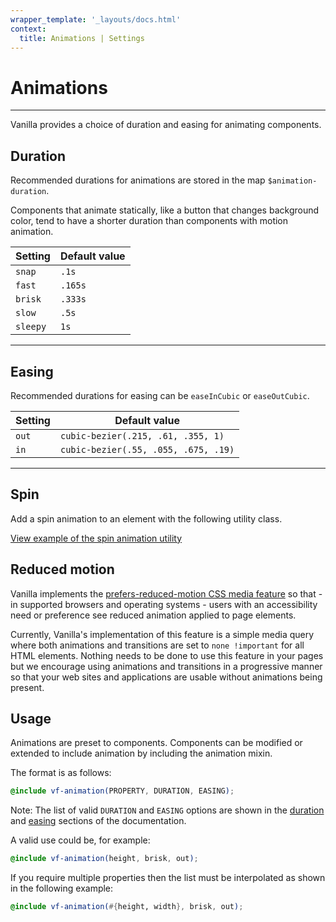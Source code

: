 ```yaml
---
wrapper_template: '_layouts/docs.html'
context:
  title: Animations | Settings
---
```


# Animations

<hr>

Vanilla provides a choice of duration and easing for animating components.

## Duration

Recommended durations for animations are stored in the map `$animation-duration`.

Components that animate statically, like a button that changes background
color, tend to have a shorter duration than components with motion
animation.

| Setting  | Default value |
| -------- | ------------- |
| `snap`   | `.1s`         |
| `fast`   | `.165s`       |
| `brisk`  | `.333s`       |
| `slow`   | `.5s`         |
| `sleepy` | `1s`          |

<hr>

## Easing

Recommended durations for easing can be `easeInCubic` or `easeOutCubic`.

| Setting | Default value                        |
| ------- | ------------------------------------ |
| `out`   | `cubic-bezier(.215, .61, .355, 1)`   |
| `in`    | `cubic-bezier(.55, .055, .675, .19)` |

<hr>

## Spin

Add a spin animation to an element with the following utility class.

<div class="embedded-example"><a href="/docs/examples/utilities/animations/spin/" class="js-example">
View example of the spin animation utility
</a></div>

## Reduced motion

Vanilla implements the [prefers-reduced-motion CSS media feature](https://developer.mozilla.org/en-US/docs/Web/CSS/@media/prefers-reduced-motion) so that - in supported browsers and operating systems - users with an accessibility need or preference see reduced animation applied to page elements.

Currently, Vanilla's implementation of this feature is a simple media query where both animations and transitions are set to `none !important` for all HTML elements. Nothing needs to be done to use this feature in your pages but we encourage using animations and transitions in a progressive manner so that your web sites and applications are usable without animations being present.

## Usage

Animations are preset to components. Components can be modified or extended to
include animation by including the animation mixin.

The format is as follows:

```scss
@include vf-animation(PROPERTY, DURATION, EASING);
```

<div class="p-notification--information">
  <p class="p-notification__content">
    <span class="p-notification__title">Note:</span>
    <span class="p-notification__message">The list of valid <code>DURATION</code> and <code>EASING</code> options are shown in the <a href="#duration">duration</a> and <a href="#easing">easing</a> sections of the documentation.</span>
  </p>
</div>

A valid use could be, for example:

```scss
@include vf-animation(height, brisk, out);
```

If you require multiple properties then the list must be interpolated as shown in the following example:

```scss
@include vf-animation(#{height, width}, brisk, out);
```
